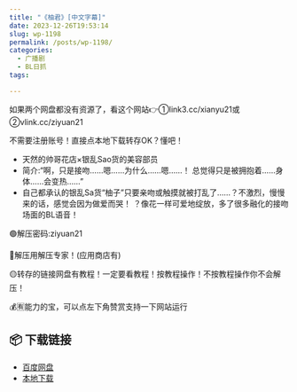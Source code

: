 ```yaml
---
title: "《柚君》[中文字幕]"
date: 2023-12-26T19:53:14
slug: wp-1198
permalink: /posts/wp-1198/
categories:
  - 广播剧
  - BL日抓
tags:

---
```


如果两个网盘都没有资源了，看这个网站👉①link3.cc/xianyu21或②vlink.cc/ziyuan21

不需要注册账号！直接点本地下载转存OK？懂吧！

*   天然的帅哥花店×银乱Sao货的美容部员
*   简介:“啊，只是接吻……嗯……为什么……嗯……！ 总觉得只是被拥抱着……身体……会变热……”
*   自己都承认的银乱Sa货“柚子”只要亲吻或触摸就被打乱了……？不激烈，慢慢来的话，感觉会因为做爱而哭！ ？像花一样可爱地绽放，多了很多融化的接吻场面的BL语音！

🟢解压密码:ziyuan21

🔵解压用解压专家！(应用商店有)

🟡转存的链接网盘有教程！一定要看教程！按教程操作！不按教程操作你不会解压！

💰🈶能力的宝，可以点左下角赞赏支持一下网站运行

## 📦 下载链接
- [百度网盘](https://blziyuan21.com/pay-download/1198?key=1b02035557&down_id=0)
- [本地下载](https://blziyuan21.com/pay-download/1198?key=1b02035557&down_id=1)

